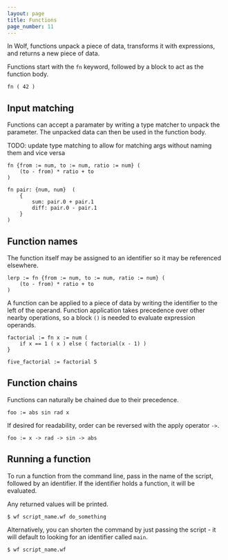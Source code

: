 ```yaml
---
layout: page
title: Functions
page_number: 11
---
```


In Wolf, functions unpack a piece of data, transforms it with expressions, and
returns a new piece of data.

Functions start with the `fn` keyword, followed by a block to act as the
function body.

```
fn ( 42 )
```

## Input matching

Functions can accept a paramater by writing a type matcher to unpack the
parameter. The unpacked data can then be used in the function body.

TODO: update type matching to allow for matching args without naming them and vice versa

```
fn {from := num, to := num, ratio := num} (
	(to - from) * ratio + to
)

fn pair: {num, num}  (
	{
		sum: pair.0 + pair.1
		diff: pair.0 - pair.1
	}
)
```

## Function names

The function itself may be assigned to an identifier so it may be referenced
elsewhere.

```
lerp := fn {from := num, to := num, ratio := num} (
	(to - from) * ratio + to
)
```

A function can be applied to a piece of data by writing the identifier to the left of the operand.
Function application takes precedence over other nearby operations, so a block `()` is
needed to evaluate expression operands.

```
factorial := fn x := num (
	if x == 1 ( x ) else ( factorial(x - 1) )
}

five_factorial := factorial 5
```

## Function chains

Functions can naturally be chained due to their precedence.

```
foo := abs sin rad x
```

If desired for readability, order can be reversed with the apply operator `->`.

```
foo := x -> rad -> sin -> abs
```

## Running a function

To run a function from the command line, pass in the name of the
script, followed by an identifier. If the identifier holds a function, it will
be evaluated.

Any returned values will be printed.

```
$ wf script_name.wf do_something
```

Alternatively, you can shorten the command by just passing the script - it will
default to looking for an identifier called `main`.

```
$ wf script_name.wf
```